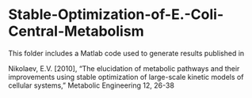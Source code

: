 # Stable-Optimization-of-E.-Coli-Central-Metabolism
This folder includes a Matlab code used to generate results published in 

Nikolaev, E.V.  [2010], “The elucidation of metabolic pathways and their improvements using stable optimization of large-scale kinetic models of cellular systems,” Metabolic Engineering 12, 26-38 
